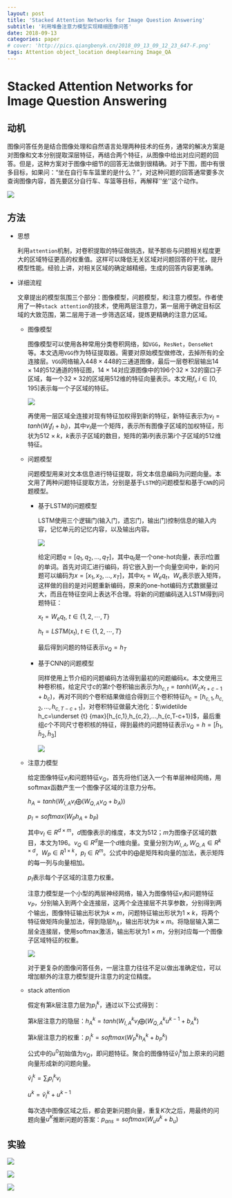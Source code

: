 ```yaml
---
layout: post
title: 'Stacked Attention Networks for Image Question Answering'
subtitle: '利用堆叠注意力模型实现精细图像问答'
date: 2018-09-13
categories: paper
# cover: 'http://pics.qiangbenyk.cn/2018_09_13_09_12_23_647-F.png'
tags: Attention object_location deeplearning Image_QA
---
```


# Stacked Attention Networks for Image Question Answering

## 动机

图像问答任务是结合图像处理和自然语言处理两种技术的任务，通常的解决方案是对图像和文本分别提取深层特征，再结合两个特征，从图像中给出对应问题的回答。但是，这种方案对于图像中细节的回答无法做到很精确。对于下图，图中有很多目标，如果问：“坐在自行车车篮里的是什么？”，对这种问题的回答通常要多次查询图像内容，首先要区分自行车、车篮等目标，再解释''坐''这个动作。

![](http://pics.qiangbenyk.cn/2018_09_13_09_16_33_253-p.png)

## 方法

- 思想

  利用`attention`机制，对卷积提取的特征做挑选，赋予那些与问题相关程度更大的区域特征更高的权重值。这样可以降低无关区域对问题回答的干扰，提升模型性能。经验上讲，对相关区域的确定越精细，生成的回答内容更准确。

- 详细流程

  文章提出的模型氛围三个部分：图像模型，问题模型，和注意力模型。作者使用了一种`stack attention`的技术，使用两层注意力，第一层用于确定目标区域的大致范围，第二层用于进一步筛选区域，提炼更精确的注意力区域。

  - 图像模型

    图像模型可以使用各种常用分类卷积网络，如`VGG`，`ResNet`，`DenseNet`等。本文选用`VGG`作为特征提取器。需要对原始模型做修改，去掉所有的全连接层。`VGG`网络输入$448 \times 448$的三通道图像，最后一层卷积层输出$14 \times 14$的512通道的特征图，$14 \times 14$对应源图像中的196个$32 \times 32$的窗口子区域，每一个$32 \times 32$的区域用512维的特征向量表示。本文用$f_i,i \in [0,195]$表示每一个子区域的特征。

    ![](http://pics.qiangbenyk.cn/2018_09_13_09_30_45_685-a.png)

    再使用一层区域全连接对现有特征加权得到新的特征，新特征表示为$v_I=tanh(W_If_I+b_I)$，其中$v_I$是一个矩阵，表示所有图像子区域的加权特征，形状为$512 \times k$，$k$表示子区域的数目，矩阵的第$i$列表示第$i$个子区域的512维特征。

  - 问题模型

    问题模型用来对文本信息进行特征提取，将文本信息编码为问题向量。本文用了两种问题特征提取方法，分别是基于`LSTM`的问题模型和基于`CNN`的问题模型。

    - 基于LSTM的问题模型

      LSTM使用三个逻辑门(输入门，遗忘门，输出门)控制信息的输入内容，记忆单元的记忆内容，以及输出内容。

      ![](http://pics.qiangbenyk.cn/2018_09_13_09_52_54_259-Z.png)

      给定问题$q=[q_1,q_2,…,q_T]$，其中$q_t$是一个one-hot向量，表示$t$位置的单词。首先对词汇进行编码，将它嵌入到一个向量空间中，新的问题可以编码为$x=[x_1,x_2,…,x_T]$，其中$x_t=W_eq_t$，$W_e$表示嵌入矩阵，这样做的目的是对问题重新编码，原来的one-hot编码方式数据量过大，而且在特征空间上表达不合理。将新的问题编码送入LSTM得到问题特征：

      $x_t=W_eq_t$,  $t \in \left \{ 1, 2, \cdots, T  \right \}$

      $h_t=LSTM(x_t)$,  $t \in \left \{ 1, 2, \cdots, T \right \}$

      最后得到问题的特征表示$v_Q=h_T$

    - 基于CNN的问题模型

      同样使用上节介绍的问题编码方法得到最初的问题编码$x$。本文使用三种卷积核，给定尺寸$c$的第$t$个卷积输出表示为$h_{c,t}=tanh(W_cx_{t+c-1}+b_c)$，再对不同的个卷积结果做组合得到三个卷积特征$h_c=[h_{c,1},h_{c,2},…,h_{c,T-c+1}]$，对卷积特征做最大池化：$\widetilde h_c=\underset {t} {max}[h_{c,1},h_{c,2},…,h_{c,T-c+1}]$，最后重组$c$个不同尺寸卷积核的特征，得到最终的问题特征表示$v_Q=h=[\widetilde h_1,\widetilde h_2,\widetilde h_3]$

      ![](http://pics.qiangbenyk.cn/2018_09_13_10_15_24_524-k.png)

  - 注意力模型

    给定图像特征$v_I$和问题特征$v_Q$，首先将他们送入一个有单层神经网络，用softmax函数产生一个图像子区域的注意力分布。

    $h_A=tanh(W_{I,A}v_I \bigoplus (W_{Q,A}v_Q+b_A))$

    $p_I=softmax(W_Ph_A+b_P)$

    其中$v_I \in R^{d \times m}$，$d$图像表示的维度，本文为512；$m$为图像子区域的数目，本文为196。$v_Q \in R^d$是一个$d$维向量。变量分别为$W_{I,A},W_{Q,A} \in R^{k\times d}$，$W_P \in R^{1\times k}$，$p_I \in R^m$。公式中的$\bigoplus$是矩阵和向量的加法，表示矩阵的每一列与向量相加。

    $p_I$表示每个子区域的注意力权重。

    注意力模型是一个小型的两层神经网络，输入为图像特征$v_I$和问题特征$v_P$，分别输入到两个全连接层，这两个全连接层不共享参数，分别得到两个输出，图像特征输出形状为$k\times m$，问题特征输出形状为$1\times k$，将两个特征做矩阵向量加法，得到隐层$h_A$，输出形状为$k \times m$。将隐层输入第二层全连接层，使用softmax激活，输出形状为$1\times m$，分别对应每一个图像子区域特征的权重。

    ![](http://pics.qiangbenyk.cn/2018_09_13_12_55_43_095-B.png)

    对于更复杂的图像问答任务，一层注意力往往不足以做出准确定位，可以增加额外的注意力模型提升注意力的定位精度。

  - stack attention

    假定有第$k$层注意力层为$p_I^k$，通过以下公式得到：

    第$k$层注意力的隐层：$h_A^k=tanh(W_{I,A}^kv_I \bigoplus (W_{Q,A}^ku^{k-1}+b_A^k)$

    第$k$层注意力的权重：$p_I^k=softmax(W_P^kh_A^k+b_P^k)$

    公式中的$u^0$初始值为$v_Q$，即问题特征。聚合的图像特征$\widetilde {v}_I^k$加上原来的问题向量形成新的问题向量。

    $\widetilde {v}_I^k = \sum_{i} {p_i^k v_i}$

    $u^k = \widetilde {v}_I^k + u^{k-1}$

    每次选中图像区域之后，都会更新问题向量，重复$K​$次之后，用最终的问题向量$u^K​$推断问题的答案：$p_{ans}=softmax(W_uu^k+b_u)​$

## 实验

![](http://pics.qiangbenyk.cn/2018_09_13_13_16_32_082-A.png)

![](http://pics.qiangbenyk.cn/2018_09_13_13_17_05_405-Q.png)

![](http://pics.qiangbenyk.cn/2018_09_13_13_17_31_369-b.png)



































